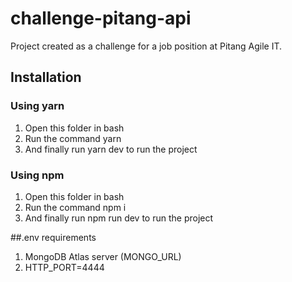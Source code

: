 # challenge-pitang-api

Project created as a challenge for a job position at Pitang Agile IT.

## Installation 
### Using yarn

1. Open this folder in bash
2. Run the command yarn
3. And finally run yarn dev to run the project

### Using npm

1. Open this folder in bash
2. Run the command npm i
3. And finally run npm run dev to run the project

##.env requirements

1. MongoDB Atlas server (MONGO_URL)
2. HTTP_PORT=4444
